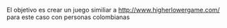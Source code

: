 El objetivo es crear un juego similiar a http://www.higherlowergame.com/ para este caso con personas colombianas 